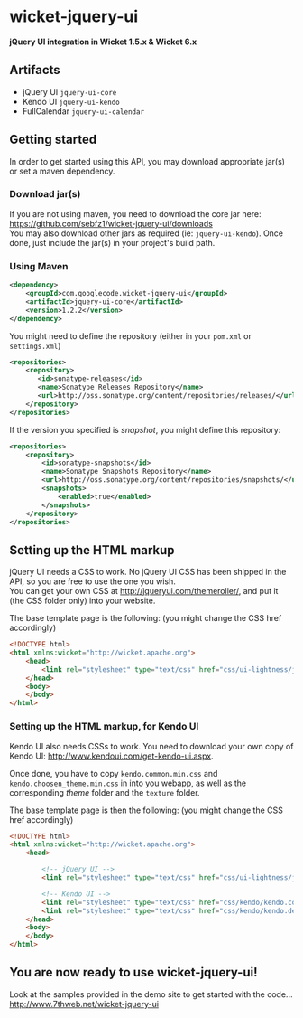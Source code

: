 # wicket-jquery-ui
**jQuery UI integration in Wicket 1.5.x &amp; Wicket 6.x**  

## Artifacts
- jQuery UI `jquery-ui-core`
- Kendo UI `jquery-ui-kendo`
- FullCalendar `jquery-ui-calendar`

## Getting started
In order to get started using this API, you may download appropriate jar(s) or set a maven dependency.  

### Download jar(s)  
If you are not using maven, you need to download the core jar here: <https://github.com/sebfz1/wicket-jquery-ui/downloads>  
You may also download other jars as required (ie: `jquery-ui-kendo`). Once done, just include the jar(s) in your project's build path.  

### Using Maven

```xml
<dependency>
    <groupId>com.googlecode.wicket-jquery-ui</groupId>
    <artifactId>jquery-ui-core</artifactId>
    <version>1.2.2</version>
</dependency>
```

You might need to define the repository (either in your `pom.xml` or `settings.xml`)
```xml
<repositories>
    <repository>
       <id>sonatype-releases</id>
       <name>Sonatype Releases Repository</name>
       <url>http://oss.sonatype.org/content/repositories/releases/</url>
    </repository>
</repositories>
```

If the version you specified is *snapshot*, you might define this repository:
```xml
<repositories>
    <repository>
        <id>sonatype-snapshots</id>
        <name>Sonatype Snapshots Repository</name>
        <url>http://oss.sonatype.org/content/repositories/snapshots/</url>
        <snapshots>
            <enabled>true</enabled>
        </snapshots>
    </repository>
</repositories>
```

## Setting up the HTML markup
jQuery UI needs a CSS to work. No jQuery UI CSS has been shipped in the API, so you are free to use the one you wish.  
You can get your own CSS at <http://jqueryui.com/themeroller/>, and put it (the CSS folder only) into your website.  

The base template page is the following: (you might change the CSS href accordingly)
```html
<!DOCTYPE html>
<html xmlns:wicket="http://wicket.apache.org">
    <head>
        <link rel="stylesheet" type="text/css" href="css/ui-lightness/jquery-ui-1.8.23.custom.css" />
    </head>
    <body>
    </body>
</html>
```

### Setting up the HTML markup, for Kendo UI
Kendo UI also needs CSSs to work. You need to download your own copy of Kendo UI: <http://www.kendoui.com/get-kendo-ui.aspx>.  

Once done, you have to copy `kendo.common.min.css` and `kendo.choosen_theme.min.css` in into you webapp, as well as the corresponding *theme* folder and the `texture` folder.  

The base template page is then the following: (you might change the CSS href accordingly)
```html
<!DOCTYPE html>
<html xmlns:wicket="http://wicket.apache.org">
    <head>

        <!-- jQuery UI -->
        <link rel="stylesheet" type="text/css" href="css/ui-lightness/jquery-ui-1.8.23.custom.css" />

        <!-- Kendo UI -->
        <link rel="stylesheet" type="text/css" href="css/kendo/kendo.common.min.css" media="all" />
        <link rel="stylesheet" type="text/css" href="css/kendo/kendo.default.min.css" media="all" />
    </head>
    <body>
    </body>
</html>
```

## You are now ready to use wicket-jquery-ui!
Look at the samples provided in the demo site to get started with the code...  
<http://www.7thweb.net/wicket-jquery-ui>
